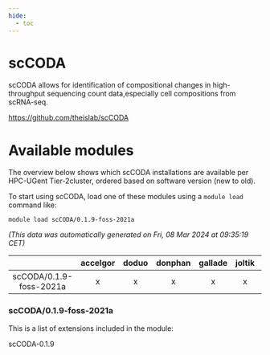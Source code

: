 ```yaml
---
hide:
  - toc
---
```


scCODA
======


scCODA allows for identification of compositional changes in high-throughput sequencing count data,especially cell compositions from scRNA-seq.

https://github.com/theislab/scCODA
# Available modules


The overview below shows which scCODA installations are available per HPC-UGent Tier-2cluster, ordered based on software version (new to old).

To start using scCODA, load one of these modules using a `module load` command like:

```shell
module load scCODA/0.1.9-foss-2021a
```

*(This data was automatically generated on Fri, 08 Mar 2024 at 09:35:19 CET)*  

| |accelgor|doduo|donphan|gallade|joltik|skitty|
| :---: | :---: | :---: | :---: | :---: | :---: | :---: |
|scCODA/0.1.9-foss-2021a|x|x|x|x|x|x|


### scCODA/0.1.9-foss-2021a

This is a list of extensions included in the module:

scCODA-0.1.9